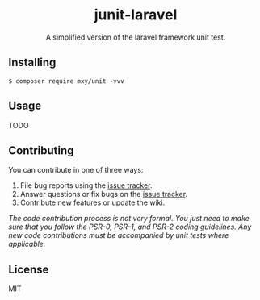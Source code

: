 <h1 align="center"> junit-laravel </h1>

<p align="center"> A simplified version of the laravel framework unit test.</p>


## Installing

```shell
$ composer require mxy/unit -vvv
```

## Usage

TODO

## Contributing

You can contribute in one of three ways:

1. File bug reports using the [issue tracker](https://github.com/mxy/junit-laravel/issues).
2. Answer questions or fix bugs on the [issue tracker](https://github.com/mxy/junit-laravel/issues).
3. Contribute new features or update the wiki.

_The code contribution process is not very formal. You just need to make sure that you follow the PSR-0, PSR-1, and PSR-2 coding guidelines. Any new code contributions must be accompanied by unit tests where applicable._

## License

MIT